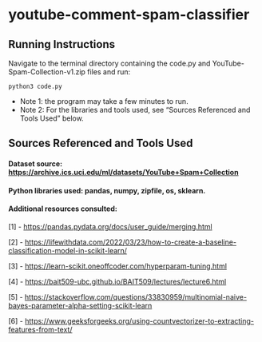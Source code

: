 # youtube-comment-spam-classifier

## Running Instructions
Navigate to the terminal directory containing the code.py and YouTube-Spam-Collection-v1.zip files and run:
```
python3 code.py
```
 - Note 1: the program may take a few minutes to run.
 - Note 2: For the libraries and tools used, see “Sources Referenced and Tools Used” below.

## Sources Referenced and Tools Used
#### Dataset source: https://archive.ics.uci.edu/ml/datasets/YouTube+Spam+Collection
#### Python libraries used: pandas, numpy, zipfile, os, sklearn.
#### Additional resources consulted:
[1] - https://pandas.pydata.org/docs/user_guide/merging.html

[2] - https://lifewithdata.com/2022/03/23/how-to-create-a-baseline-classification-model-in-scikit-learn/

[3] - https://learn-scikit.oneoffcoder.com/hyperparam-tuning.html

[4] - https://bait509-ubc.github.io/BAIT509/lectures/lecture6.html

[5] - https://stackoverflow.com/questions/33830959/multinomial-naive-bayes-parameter-alpha-setting-scikit-learn

[6] - https://www.geeksforgeeks.org/using-countvectorizer-to-extracting-features-from-text/
